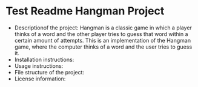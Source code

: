 # Test Readme Hangman Project
- Descriptionof the project: Hangman is a classic game in which a player thinks of a word and the other player tries to guess that word within a certain amount of attempts. This is an implementation of the Hangman game, where the computer thinks of a word and the user tries to guess it.
- Installation instructions:
- Usage instructions:
- File structure of the project:
- License information:
